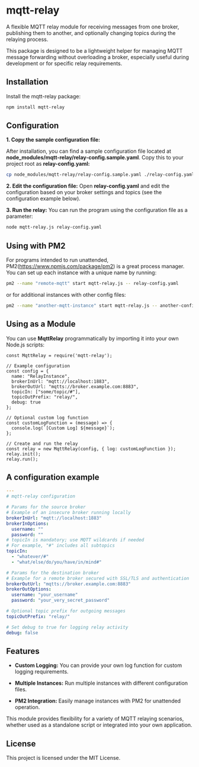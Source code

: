 # mqtt-relay
A flexible MQTT relay module for receiving messages from one broker, publishing them to another, and optionally changing topics during the relaying process.

This package is designed to be a lightweight helper for managing MQTT message forwarding without overloading a broker, especially useful during development or for specific relay requirements.

## Installation
Install the mqtt-relay package:
```bash
npm install mqtt-relay
```

## Configuration

**1. Copy the sample configuration file:**

After installation, you can find a sample configuration file located at **node_modules/mqtt-relay/relay-config.sample.yaml**. Copy this to your project root as **relay-config.yaml:**
```bash
cp node_modules/mqtt-relay/relay-config.sample.yaml ./relay-config.yaml
```
**2. Edit the configuration file:**
Open **relay-config.yaml** and edit the configuration based on your broker settings and topics (see the configuration example below).

**3. Run the relay:**
You can run the program using the configuration file as a parameter:
```bash
node mqtt-relay.js relay-config.yaml
```

## Using with PM2
For programs intended to run unattended, PM2(https://www.npmjs.com/package/pm2) is a great process manager.
You can set up each instance with a unique name by running:
```bash
pm2 --name "remote-mqtt" start mqtt-relay.js -- relay-config.yaml
```
or for additional instances with other config files:
```bash
pm2 --name "another-mqtt-instance" start mqtt-relay.js -- another-config.yaml
```

## Using as a Module
You can use **MqttRelay** programmatically by importing it into your own Node.js scripts:
```jaascript
const MqttRelay = require('mqtt-relay');

// Example configuration
const config = {
  name: "RelayInstance",
  brokerInUrl: "mqtt://localhost:1883",
  brokerOutUrl: "mqtts://broker.example.com:8883",
  topicIn: ["some/topic/#"],
  topicOutPrefix: "relay/",
  debug: true
};

// Optional custom log function
const customLogFunction = (message) => {
  console.log(`[Custom Log] ${message}`);
};

// Create and run the relay
const relay = new MqttRelay(config, { log: customLogFunction });
relay.init();
relay.run();
```
## A configuration example
```yaml
---
# mqtt-relay configuration

# Params for the source broker
# Example of an insecure broker running locally
brokerInUrl: "mqtt://localhost:1883"
brokerInOptions:
  username: ""
  password: ""
# topicIn is mandatory; use MQTT wildcards if needed
# For example, "#" includes all subtopics
topicIn:
  - "whatever/#"
  - "what/else/do/you/have/in/mind#"

# Params for the destination broker
# Example for a remote broker secured with SSL/TLS and authentication
brokerOutUrl: "mqtts://broker.example.com:8883"
brokerOutOptions:
  username: "your_username"
  password: "your_very_secret_password"

# Optional topic prefix for outgoing messages
topicOutPrefix: "relay/"

# Set debug to true for logging relay activity
debug: false
```
## Features
- **Custom Logging:** You can provide your own log function for custom logging requirements.

- **Multiple Instances:** Run multiple instances with different configuration files.

- **PM2 Integration:** Easily manage instances with PM2 for unattended operation.

This module provides flexibility for a variety of MQTT relaying scenarios, whether used as a standalone script or integrated into your own application.

## License
This project is licensed under the MIT License.
